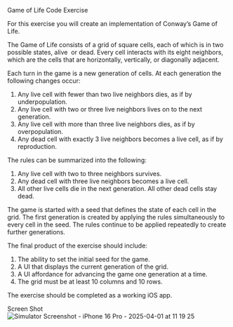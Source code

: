 Game of Life Code Exercise

For this exercise you will create an implementation of Conway’s Game of Life.

The Game of Life consists of a grid of square cells, each of which is in two possible states, alive  or dead. Every cell interacts with its eight neighbors, which are the cells that are horizontally, vertically, or diagonally adjacent. 

Each turn in the game is a new generation of cells. At each generation the following changes occur:

1. Any live cell with fewer than two live neighbors dies, as if by underpopulation.
2. Any live cell with two or three live neighbors lives on to the next generation.
3. Any live cell with more than three live neighbors dies, as if by overpopulation.
4. Any dead cell with exactly 3 live neighbors becomes a live cell, as if by reproduction.

The rules can be summarized into the following:
1. Any live cell with two to three neighbors survives.
2. Any dead cell with three live neighbors becomes a live cell.
3. All other live cells die in the next generation. All other dead cells stay dead.

The game is started with a seed that defines the state of each cell in the grid. The first generation is created by applying the rules simultaneously to every cell in the seed. The rules continue to be applied repeatedly to create further generations.

The final product of the exercise should include:
1. The ability to set the initial seed for the game.
2. A UI that displays the current generation of the grid.
3. A UI affordance for advancing the game one generation at a time.
4. The grid must be at least 10 columns and 10 rows.

The exercise should be completed as a working iOS app.

Screen Shot
![Simulator Screenshot - iPhone 16 Pro - 2025-04-01 at 11 19 25](https://github.com/user-attachments/assets/636d39a7-0fd0-4cbd-94fb-32fee5fb9c36)
